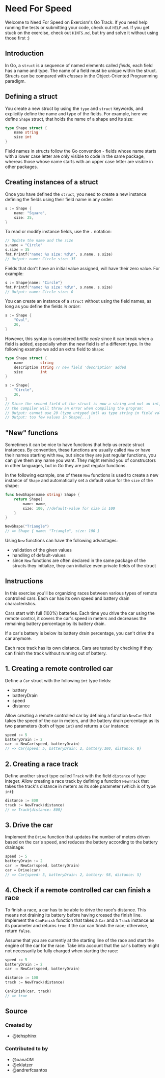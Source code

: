# Need For Speed

Welcome to Need For Speed on Exercism's Go Track.
If you need help running the tests or submitting your code, check out `HELP.md`.
If you get stuck on the exercise, check out `HINTS.md`, but try and solve it without using those first :)

## Introduction

In Go, a `struct` is a sequence of named elements called _fields_, each field has a name and type.
The name of a field must be unique within the struct.
Structs can be compared with _classes_ in the Object-Oriented Programming paradigm.

## Defining a struct

You create a new struct by using the `type` and `struct` keywords, and explicitly define the name and type of the fields.
For example, here we define `Shape` struct, that holds the name of a shape and its size:

```go
type Shape struct {
    name string
    size int
}
```

Field names in structs follow the Go convention - fields whose name starts with a lower case letter are only visible to code in the same package, whereas those whose name starts with an upper case letter are visible in other packages.

## Creating instances of a struct

Once you have defined the `struct`, you need to create a new instance defining the fields using their field name
in any order:

```go
s := Shape {
    name: "Square",
    size: 25,
}
```

To read or modify instance fields, use the `.` notation:

```go
// Update the name and the size
s.name = "Circle"
s.size = 35
fmt.Printf("name: %s size: %d\n", s.name, s.size)
// Output: name: Circle size: 35
```

Fields that don't have an initial value assigned, will have their zero value. For example:

```go
s := Shape{name: "Circle"}
fmt.Printf("name: %s size: %d\n", s.name, s.size)
// Output: name: Circle size: 0
```

You can create an instance of a `struct` without using the field names, as long as you define the fields _in order_:

```go
s := Shape {
	"Oval",
	20,
}
```

However, this syntax is considered _brittle code_ since it can break when a field is added, especially when the new field is of a different type.
In the following example we add an extra field to `Shape`:

```go
type Shape struct {
	name        string
	description string // new field 'description' added
	size        int
}

s := Shape{
    "Circle",
    20,
}
// Since the second field of the struct is now a string and not an int,
// the compiler will throw an error when compiling the program:
// Output: cannot use 20 (type untyped int) as type string in field value
// Output: too few values in Shape{...}
```

## "New" functions

Sometimes it can be nice to have functions that help us create struct instances.
By convention, these functions are usually called `New` or have their names starting with `New`, but since they are just regular functions, you can give them any name you want.
They might remind you of constructors in other languages, but in Go they are just regular functions.

In the following example, one of these `New` functions is used to create a new instance of `Shape` and automatically set a default value for the `size` of the shape:

```go
func NewShape(name string) Shape {
	return Shape{
		name: name,
		size: 100, //default-value for size is 100
	}
}

NewShape("Triangle")
// => Shape { name: "Triangle", size: 100 }

```

Using `New` functions can have the following advantages:
* validation of the given values
* handling of default-values
* since `New` functions are often declared in the same package of the structs they initialize, they can initialize even private fields of the struct

## Instructions

In this exercise you'll be organizing races between various types of remote controlled cars.
Each car has its own speed and battery drain characteristics.

Cars start with full (100%) batteries. Each time you drive the car using the remote control,
it covers the car's speed in meters and decreases the remaining battery percentage by its battery drain.

If a car's battery is below its battery drain percentage, you can't drive the car anymore.

Each race track has its own distance. Cars are tested by checking if they can finish the track without running out of battery.

## 1. Creating a remote controlled car

Define a `Car` struct with the following `int` type fields:

- battery
- batteryDrain
- speed
- distance

Allow creating a remote controlled car by defining a function `NewCar` that takes the speed of the car in meters,
and the battery drain percentage as its two parameters (both of type `int`) and returns a `Car` instance:

```go
speed := 5
batteryDrain := 2
car := NewCar(speed, batteryDrain)
// => Car{speed: 5, batteryDrain: 2, battery:100, distance: 0}
```

## 2. Creating a race track

Define another struct type called `Track` with the field `distance` of type integer.
Allow creating a race track by defining a function `NewTrack` that takes the track's distance in meters as its sole parameter (which is of type `int`):

```go
distance := 800
track := NewTrack(distance)
// => Track{distance: 800}
```

## 3. Drive the car

Implement the `Drive` function that updates the number of meters driven based on the car's speed, and reduces the battery according to the battery drainage:

```go
speed := 5
batteryDrain := 2
car := NewCar(speed, batteryDrain)
car = Drive(car)
// => Car{speed: 5, batteryDrain: 2, battery: 98, distance: 5}
```

## 4. Check if a remote controlled car can finish a race

To finish a race, a car has to be able to drive the race's distance. This means not draining its battery before having crossed the finish line. Implement the `CanFinish` function that takes a `Car` and a `Track` instance as its parameter and returns `true` if the car can finish the race; otherwise, return `false`.

Assume that you are currently at the starting line of the race and start the engine of the car for the race. Take into account that the car's battery might not necessarily be fully charged when starting the race:
```go
speed := 5
batteryDrain := 2
car := NewCar(speed, batteryDrain)

distance := 100
track := NewTrack(distance)

CanFinish(car, track)
// => true
```

## Source

### Created by

- @tehsphinx

### Contributed to by

- @oanaOM
- @eklatzer
- @andrerfcsantos